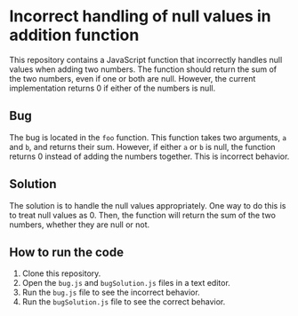 # Incorrect handling of null values in addition function
This repository contains a JavaScript function that incorrectly handles null values when adding two numbers. The function should return the sum of the two numbers, even if one or both are null. However, the current implementation returns 0 if either of the numbers is null.

## Bug
The bug is located in the `foo` function. This function takes two arguments, `a` and `b`, and returns their sum. However, if either `a` or `b` is null, the function returns 0 instead of adding the numbers together. This is incorrect behavior.

## Solution
The solution is to handle the null values appropriately. One way to do this is to treat null values as 0. Then, the function will return the sum of the two numbers, whether they are null or not.

## How to run the code
1. Clone this repository.
2. Open the `bug.js` and `bugSolution.js` files in a text editor.
3. Run the `bug.js` file to see the incorrect behavior. 
4. Run the `bugSolution.js` file to see the correct behavior.